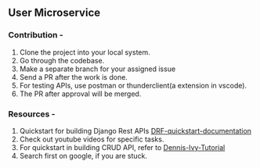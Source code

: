 ## User Microservice

### Contribution -
1. Clone the project into your local system.
2. Go through the codebase.
3. Make a separate branch for your assigned issue
4. Send a PR after the work is done.
5. For testing APIs, use postman or thunderclient(a extension in vscode).
6. The PR after approval will be merged.

### Resources -
1. Quickstart for building Django Rest APIs [DRF-quickstart-documentation](https://www.django-rest-framework.org/tutorial/quickstart/)
2. Check out youtube videos for specific tasks.
3. For quickstart in building CRUD API, refer to [Dennis-Ivy-Tutorial](https://www.youtube.com/watch?v=TmsD8QExZ84&list=PL-51WBLyFTg3k9JKxT7ExP8Xvt4GeG5zc)
4. Search first on google, if you are stuck.
